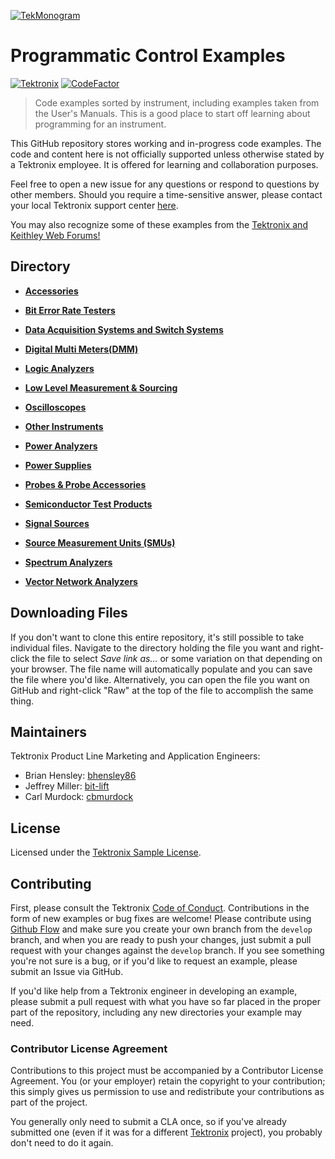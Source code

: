 [![TekMonogram](https://tektronix.github.io/media/tekmonogram.png)](https://github.com/tektronix)

# Programmatic Control Examples 
[![Tektronix](https://tektronix.github.io/media/TEK-opensource_badge.svg)](https://github.com/tektronix) [![CodeFactor](https://www.codefactor.io/repository/github/tektronix/programmatic-control-examples/badge)](https://www.codefactor.io/repository/github/tektronix/programmatic-control-examples)
> Code examples sorted by instrument, including examples taken from the User's Manuals. This is a good place to start off learning about programming for an instrument.

This GitHub repository stores working and in-progress code examples. The code and content here is not officially supported unless otherwise stated by a Tektronix employee. It is offered for learning and collaboration purposes.

Feel free to open a new issue for any questions or respond to questions by other members. Should you require a time-sensitive answer, please contact your local Tektronix support center [here](https://www.tek.com/support).

You may also recognize some of these examples from the [Tektronix and Keithley Web Forums!](https://forum.tek.com/)

## Directory

* **[Accessories](./Examples/Accessories)**

* **[Bit Error Rate Testers](./Examples/Bit_Error_Rate_Testers)**

* **[Data Acquisition Systems and Switch Systems](./Examples/DAQs_and_Switches)**

* **[Digital Multi Meters(DMM)](./Examples/DMMs)**

* **[Logic Analyzers](./Examples/Logic_Analyzers)**

* **[Low Level Measurement & Sourcing](./Examples/Low_Level_Measurement_and_Sourcing)**

* **[Oscilloscopes](./Examples/Oscilloscopes)**

* **[Other Instruments](./Examples/Other_Instruments)**

* **[Power Analyzers](./Examples/Power_Analyzers)**

* **[Power Supplies](./Examples/Power_Supplies)**

* **[Probes & Probe Accessories](./Examples/Probes)**

* **[Semiconductor Test Products](./Examples/Semiconductor_Test_Products)**

* **[Signal Sources](./Examples/Signal_Sources)**

* **[Source Measurement Units (SMUs)](./Examples/SMUs)**

* **[Spectrum Analyzers](./Examples/Spectrum_Analyzers)**

* **[Vector Network Analyzers](./Examples/Vector_Network_Analyzers)**

## Downloading Files
If you don't want to clone this entire repository, it's still possible to take individual files. Navigate to the directory holding the file you want and right-click the file to select _Save link as..._ or some variation on that depending on your browser. The file name will automatically populate and you can save the file where you'd like. Alternatively, you can open the file you want on GitHub and right-click "Raw" at the top of the file to accomplish the same thing.

## Maintainers
Tektronix Product Line Marketing and Application Engineers: 

+ Brian Hensley: [bhensley86](https://github.com/bhensley86)
+ Jeffrey Miller: [bit-lift](https://github.com/bit-lift)
+ Carl Murdock: [cbmurdock](https://github.com/cbmurdock)

## License
Licensed under the [Tektronix Sample License](https://www.tek.com/sample-license).

## Contributing<a name="contributing"></a>
First, please consult the Tektronix [Code of Conduct](https://tektronix.github.io/Code-Of-Conduct/). Contributions in the form of new examples or bug fixes are welcome! Please contribute using [Github Flow](https://guides.github.com/introduction/flow/) and make sure you create your own branch from the `develop` branch, and when you are ready to push your changes, just submit a pull request with your changes against the `develop` branch. If you see something you're not sure is a bug, or if you'd like to request an example, please submit an Issue via GitHub.  

If you'd like help from a Tektronix engineer in developing an example, please submit a pull request with what you have so far placed in the proper part of the repository, including any new directories your example may need.

### Contributor License Agreement<a name="CLA"></a>
Contributions to this project must be accompanied by a Contributor License Agreement. You (or your employer) retain the copyright to your contribution; this simply gives us permission to use and redistribute your contributions as part of the project.

You generally only need to submit a CLA once, so if you've already submitted one (even if it was for a different [Tektronix](https://github.com/tektronix/) project), you probably don't need to do it again.
